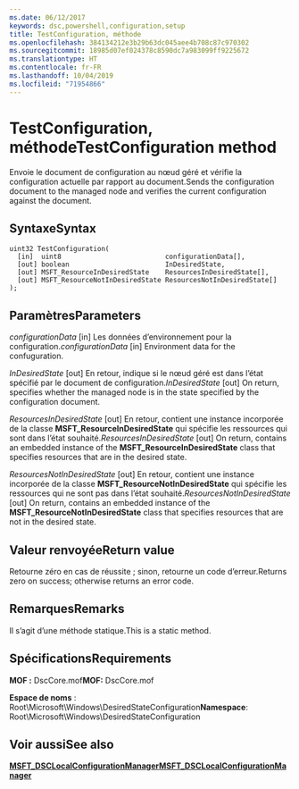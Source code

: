 ```yaml
---
ms.date: 06/12/2017
keywords: dsc,powershell,configuration,setup
title: TestConfiguration, méthode
ms.openlocfilehash: 384134212e3b29b63dc045aee4b708c87c970302
ms.sourcegitcommit: 18985d07ef024378c8590dc7a983099ff9225672
ms.translationtype: HT
ms.contentlocale: fr-FR
ms.lasthandoff: 10/04/2019
ms.locfileid: "71954866"
---
```

# <a name="testconfiguration-method"></a><span data-ttu-id="9fd49-103">TestConfiguration, méthode</span><span class="sxs-lookup"><span data-stu-id="9fd49-103">TestConfiguration method</span></span>

<span data-ttu-id="9fd49-104">Envoie le document de configuration au nœud géré et vérifie la configuration actuelle par rapport au document.</span><span class="sxs-lookup"><span data-stu-id="9fd49-104">Sends the configuration document to the managed node and verifies the current configuration against the document.</span></span>

## <a name="syntax"></a><span data-ttu-id="9fd49-105">Syntaxe</span><span class="sxs-lookup"><span data-stu-id="9fd49-105">Syntax</span></span>

```mof
uint32 TestConfiguration(
  [in]  uint8                          configurationData[],
  [out] boolean                        InDesiredState,
  [out] MSFT_ResourceInDesiredState    ResourcesInDesiredState[],
  [out] MSFT_ResourceNotInDesiredState ResourcesNotInDesiredState[]
);
```

## <a name="parameters"></a><span data-ttu-id="9fd49-106">Paramètres</span><span class="sxs-lookup"><span data-stu-id="9fd49-106">Parameters</span></span>

<span data-ttu-id="9fd49-107">*configurationData* \[in\] Les données d’environnement pour la configuration.</span><span class="sxs-lookup"><span data-stu-id="9fd49-107">*configurationData* \[in\] Environment data for the confuguration.</span></span>

<span data-ttu-id="9fd49-108">*InDesiredState* \[out\] En retour, indique si le nœud géré est dans l’état spécifié par le document de configuration.</span><span class="sxs-lookup"><span data-stu-id="9fd49-108">*InDesiredState* \[out\] On return, specifies whether the managed node is in the state specified by the configuration document.</span></span>

<span data-ttu-id="9fd49-109">*ResourcesInDesiredState* \[out\] En retour, contient une instance incorporée de la classe **MSFT_ResourceInDesiredState** qui spécifie les ressources qui sont dans l’état souhaité.</span><span class="sxs-lookup"><span data-stu-id="9fd49-109">*ResourcesInDesiredState* \[out\] On return, contains an embedded instance of the **MSFT_ResourceInDesiredState** class that specifies resources that are in the desired state.</span></span>

<span data-ttu-id="9fd49-110">*ResourcesNotInDesiredState* \[out\] En retour, contient une instance incorporée de la classe **MSFT_ResourceNotInDesiredState** qui spécifie les ressources qui ne sont pas dans l’état souhaité.</span><span class="sxs-lookup"><span data-stu-id="9fd49-110">*ResourcesNotInDesiredState* \[out\] On return, contains an embedded instance of the **MSFT_ResourceNotInDesiredState** class that specifies resources that are not in the desired state.</span></span>

## <a name="return-value"></a><span data-ttu-id="9fd49-111">Valeur renvoyée</span><span class="sxs-lookup"><span data-stu-id="9fd49-111">Return value</span></span>

<span data-ttu-id="9fd49-112">Retourne zéro en cas de réussite ; sinon, retourne un code d’erreur.</span><span class="sxs-lookup"><span data-stu-id="9fd49-112">Returns zero on success; otherwise returns an error code.</span></span>

## <a name="remarks"></a><span data-ttu-id="9fd49-113">Remarques</span><span class="sxs-lookup"><span data-stu-id="9fd49-113">Remarks</span></span>

<span data-ttu-id="9fd49-114">Il s’agit d’une méthode statique.</span><span class="sxs-lookup"><span data-stu-id="9fd49-114">This is a static method.</span></span>

## <a name="requirements"></a><span data-ttu-id="9fd49-115">Spécifications</span><span class="sxs-lookup"><span data-stu-id="9fd49-115">Requirements</span></span>

<span data-ttu-id="9fd49-116">**MOF :** DscCore.mof</span><span class="sxs-lookup"><span data-stu-id="9fd49-116">**MOF:** DscCore.mof</span></span>

<span data-ttu-id="9fd49-117">**Espace de noms** : Root\Microsoft\Windows\DesiredStateConfiguration</span><span class="sxs-lookup"><span data-stu-id="9fd49-117">**Namespace**: Root\Microsoft\Windows\DesiredStateConfiguration</span></span>

## <a name="see-also"></a><span data-ttu-id="9fd49-118">Voir aussi</span><span class="sxs-lookup"><span data-stu-id="9fd49-118">See also</span></span>

[<span data-ttu-id="9fd49-119">**MSFT_DSCLocalConfigurationManager**</span><span class="sxs-lookup"><span data-stu-id="9fd49-119">**MSFT_DSCLocalConfigurationManager**</span></span>](msft-dsclocalconfigurationmanager.md)
